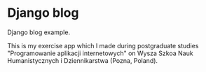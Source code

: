 Django blog
===========

Django blog example.

This is my exercise app which I made during postgraduate
studies "Programowanie aplikacji internetowych" on Wysza Szkoa Nauk
Humanistycznych i Dziennikarstwa (Pozna, Poland).